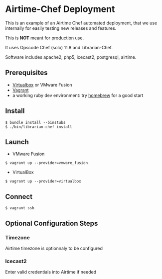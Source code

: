 # Airtime-Chef Deployment

This is an example of an Airtime Chef automated deployment, that we use internally for easily testing new releases and features. 

This is **NOT** meant for production use.

It uses Opscode Chef (solo) 11.8 and Librarian-Chef.

Software includes apache2, php5, icecast2, postgresql, airtime.

## Prerequisites

* [Virtualbox](https://www.virtualbox.org/) or VMware Fusion
* [Vagrant](http://downloads.vagrantup.com/)
* a working ruby dev environment: try [homebrew](http://brew.sh) for a good start

## Install

````
$ bundle install --binstubs
$ ./bin/librarian-chef install
````


## Launch 

* VMware Fusion

````
$ vagrant up --provider=vmware_fusion
````

* VirtualBox

````
$ vagrant up --provider=virtualbox
````

## Connect

````
$ vagrant ssh
````

## Optional Configuration Steps

### Timezone

Airtime timezone is optionnaly to be configured

### Icecast2 

Enter valid credentials into Airtime if needed

